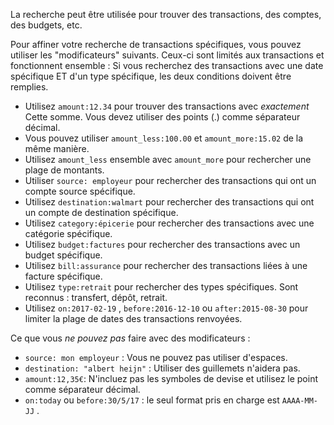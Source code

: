 La recherche peut être utilisée pour trouver des transactions, des comptes, des budgets, etc.

Pour affiner votre recherche de transactions spécifiques, vous pouvez utiliser les "modificateurs" suivants. Ceux-ci sont limités aux transactions et fonctionnent ensemble : Si vous recherchez des transactions avec une date spécifique ET d'un type spécifique, les deux conditions doivent être remplies.

* Utilisez ` amount:12.34 ` pour trouver des transactions avec *exactement* Cette somme. Vous devez utiliser des points (.) comme séparateur décimal.
* Vous pouvez utiliser ` amount_less:100.00 ` et ` amount_more:15.02 ` de la même manière.
* Utilisez `amount_less` ensemble avec `amount_more` pour rechercher une plage de montants.
* Utiliser `source: employeur` pour rechercher des transactions qui ont un compte source spécifique.
* Utilisez `destination:walmart` pour rechercher des transactions qui ont un compte de destination spécifique.
* Utilisez `category:épicerie` pour rechercher des transactions avec une catégorie spécifique.
* Utilisez `budget:factures` pour rechercher des transactions avec un budget spécifique.
* Utilisez `bill:assurance` pour rechercher des transactions liées à une facture spécifique.
* Utilisez `type:retrait` pour rechercher des types spécifiques. Sont reconnus : transfert, dépôt, retrait.
* Utilisez `on:2017-02-19` , `before:2016-12-10` ou `after:2015-08-30` pour limiter la plage de dates des transactions renvoyées.

Ce que vous *ne pouvez pas* faire avec des modificateurs :

* `source: mon employeur` : Vous ne pouvez pas utiliser d'espaces.
* `destination: "albert heijn"` : Utiliser des guillemets n'aidera pas.
* `amount:12,35€`: N'incluez pas les symboles de devise et utilisez le point comme séparateur décimal.
* `on:today` ou `before:30/5/17` : le seul format pris en charge est `AAAA-MM-JJ` .